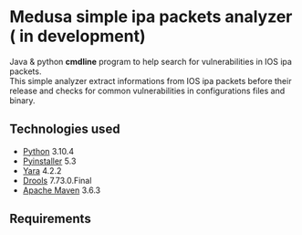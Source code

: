 # Medusa simple ipa packets analyzer ( in development)

Java & python **cmdline** program to help search for vulnerabilities in IOS ipa packets. <br />
This simple analyzer extract informations from IOS ipa packets before their release and checks for common vulnerabilities in configurations files and binary.
## Technologies used
- [Python](https://www.python.org/) 3.10.4 
- [Pyinstaller](https://pypi.org/project/pyinstaller/) 5.3
- [Yara](https://yara.readthedocs.io/en/stable/) 4.2.2
- [Drools](https://www.drools.org/) 7.73.0.Final
- [Apache Maven](https://maven.apache.org/download.cgi) 3.6.3
 
## Requirements
